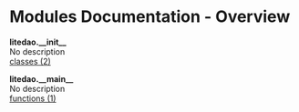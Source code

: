 # Modules Documentation - Overview

**litedao.\_\_init\_\_**
<br>
No description
<br>
[classes (2)](https://github.com/pyrustic/litedao/blob/master/docs/modules/content/litedao.__init__/classes.md)

**litedao.\_\_main\_\_**
<br>
No description
<br>
[functions (1)](https://github.com/pyrustic/litedao/blob/master/docs/modules/content/litedao.__main__/functions.md)
